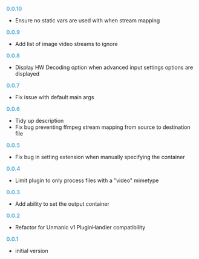 
**<span style="color:#56adda">0.0.10</span>**
- Ensure no static vars are used with when stream mapping

**<span style="color:#56adda">0.0.9</span>**
- Add list of image video streams to ignore

**<span style="color:#56adda">0.0.8</span>**
- Display HW Decoding option when advanced input settings options are displayed

**<span style="color:#56adda">0.0.7</span>**
- Fix issue with default main args

**<span style="color:#56adda">0.0.6</span>**
- Tidy up description
- Fix bug preventing ffmpeg stream mapping from source to destination file

**<span style="color:#56adda">0.0.5</span>**
- Fix bug in setting extension when manually specifying the container

**<span style="color:#56adda">0.0.4</span>**
- Limit plugin to only process files with a "video" mimetype

**<span style="color:#56adda">0.0.3</span>**
- Add ability to set the output container

**<span style="color:#56adda">0.0.2</span>**
- Refactor for Unmanic v1 PluginHandler compatibility

**<span style="color:#56adda">0.0.1</span>**
- initial version
